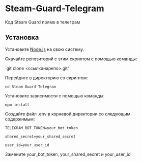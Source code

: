 # Steam-Guard-Telegram
Код Steam Guard прямо в телеграм

## Установка
Установите [Node.js](https://nodejs.org/en/download/) на свою систему.

Скачайте репозиторий с этим скриптом с помощью команды:

`git clone <ссылканарепо>.git'

Перейдите в директорию со скриптом:

`cd Steam-Guard-Telegram`

Установите зависимости с помощью команды:

`npm install`

Создайте файл .env в корневой директории со следующим содержимым:

```
TELEGRAM_BOT_TOKEN=your_bot_token

shared_secret=your_shared_secret

user_id=your_user_id
```

Замените your_bot_token, your_shared_secret и your_user_id
